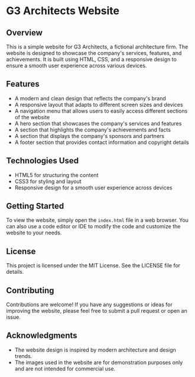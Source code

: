 **G3 Architects Website**
==========================

**Overview**
------------

This is a simple website for G3 Architects, a fictional architecture firm. The website is designed to showcase the company's services, features, and achievements. It is built using HTML, CSS, and a responsive design to ensure a smooth user experience across various devices.

**Features**
------------

* A modern and clean design that reflects the company's brand
* A responsive layout that adapts to different screen sizes and devices
* A navigation menu that allows users to easily access different sections of the website
* A hero section that showcases the company's services and features
* A section that highlights the company's achievements and facts
* A section that displays the company's sponsors and partners
* A footer section that provides contact information and copyright details

**Technologies Used**
--------------------

* HTML5 for structuring the content
* CSS3 for styling and layout
* Responsive design for a smooth user experience across devices

**Getting Started**
-------------------

To view the website, simply open the `index.html` file in a web browser. You can also use a code editor or IDE to modify the code and customize the website to your needs.

**License**
----------

This project is licensed under the MIT License. See the LICENSE file for details.

**Contributing**
--------------

Contributions are welcome! If you have any suggestions or ideas for improving the website, please feel free to submit a pull request or open an issue.

**Acknowledgments**
------------------

* The website design is inspired by modern architecture and design trends.
* The images used in the website are for demonstration purposes only and are not intended for commercial use.